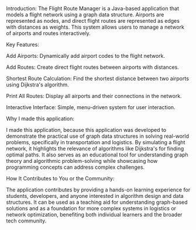 Introduction:
The Flight Route Manager is a Java-based application that models a flight network using a graph data structure. Airports are represented as nodes, and direct flight routes are represented as edges with distances as weights. This system allows users to manage a network of airports and routes interactively.


Key Features:

Add Airports: Dynamically add airport codes to the flight network.

Add Routes: Create direct flight routes between airports with distances.

Shortest Route Calculation: Find the shortest distance between two airports using Dijkstra's algorithm.

Print All Routes: Display all airports and their connections in the network.

Interactive Interface: Simple, menu-driven system for user interaction.

Why I made this application: 

I made this application, because this application was developed to demonstrate the practical use of graph data structures in solving real-world problems, specifically in transportation and logistics. By simulating a flight network, it highlights the relevance of algorithms like Dijkstra's for finding optimal paths. It also serves as an educational tool for understanding graph theory and algorithmic problem-solving while showcasing how programming concepts can address complex challenges.

How It Contributes to You or the Community: 

The application contributes by providing a hands-on learning experience for students, developers, and anyone interested in algorithm design and data structures. It can be used as a teaching aid for understanding graph-based solutions and as a foundation for more complex systems in logistics or network optimization, benefiting both individual learners and the broader tech community.

